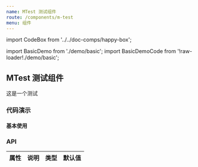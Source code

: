 ```yaml
---
name: MTest 测试组件
route: /components/m-test
menu: 组件
---
```


import CodeBox from '../../doc-comps/happy-box';

import BasicDemo from './demo/basic';
import BasicDemoCode from '!raw-loader!./demo/basic';

## MTest 测试组件

这是一个测试

### 代码演示

#### 基本使用

<CodeBox code={BasicDemoCode} title="" desc="">
  <BasicDemo></BasicDemo>
</CodeBox>

### API

| 属性 | 说明 | 类型 | 默认值 |
| ---- | ---- | ---- | ------ |

